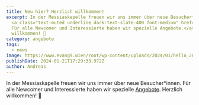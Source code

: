 ```yaml
---
title: Neu hier? Herzlich willkommen!
excerpt: In der Messiaskapelle freuen wir uns immer über neue Besucher*innen.
  <a class="text-muted underline dark:text-slate-400 font-medium" href="/pages/angebote/angebote#neuindergemeinde">
  Für alle Newcomer und Interessierte haben wir spezielle Angebote.</a><br/> Herzlich
  willkommen! 🙂
category: angebote
tags:
  - news
image: https://www.evang9.wien/root/wp-content/uploads/2024/01/hello_200.jpg
publishDate: 2024-01-21T17:29:33.972Z
author: Andreas
---
```


In der Messiaskapelle freuen wir uns immer über neue Besucher\*innen. Für alle Newcomer und Interessierte haben wir spezielle [Angebote](/pages/angebote/angebote#neuindergemeinde). Herzlich willkommen! 🙂
